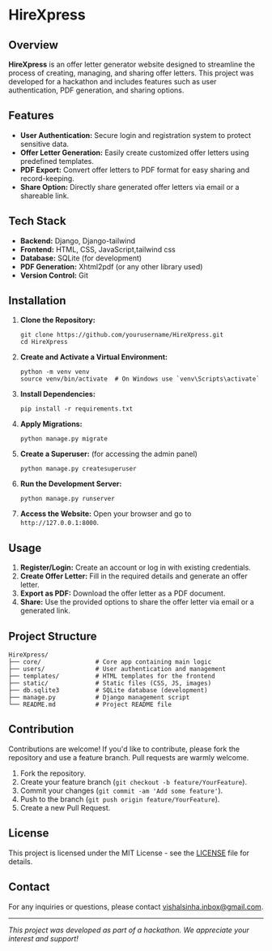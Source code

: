 <!DOCTYPE html>
<html lang="en">
<head>
    <meta charset="UTF-8">
    <meta name="viewport" content="width=device-width, initial-scale=1.0">
</head>
<body>

<h1>HireXpress</h1>

<h2>Overview</h2>
<p><strong>HireXpress</strong> is an offer letter generator website designed to streamline the process of creating, managing, and sharing offer letters. This project was developed for a hackathon and includes features such as user authentication, PDF generation, and sharing options.</p>

<h2>Features</h2>
<ul>
    <li><strong>User Authentication:</strong> Secure login and registration system to protect sensitive data.</li>
    <li><strong>Offer Letter Generation:</strong> Easily create customized offer letters using predefined templates.</li>
    <li><strong>PDF Export:</strong> Convert offer letters to PDF format for easy sharing and record-keeping.</li>
    <li><strong>Share Option:</strong> Directly share generated offer letters via email or a shareable link.</li>
</ul>

<h2>Tech Stack</h2>
<ul>
    <li><strong>Backend:</strong> Django, Django-tailwind</li>
    <li><strong>Frontend:</strong> HTML, CSS, JavaScript,tailwind css</li>
    <li><strong>Database:</strong> SQLite (for development)</li>
    <li><strong>PDF Generation:</strong> Xhtml2pdf (or any other library used)</li>
    <li><strong>Version Control:</strong> Git</li>
</ul>

<h2>Installation</h2>
<ol>
    <li><strong>Clone the Repository:</strong>
        <pre><code>git clone https://github.com/yourusername/HireXpress.git
cd HireXpress</code></pre>
    </li>
    <li><strong>Create and Activate a Virtual Environment:</strong>
        <pre><code>python -m venv venv
source venv/bin/activate  # On Windows use `venv\Scripts\activate`</code></pre>
    </li>
    <li><strong>Install Dependencies:</strong>
        <pre><code>pip install -r requirements.txt</code></pre>
    </li>
    <li><strong>Apply Migrations:</strong>
        <pre><code>python manage.py migrate</code></pre>
    </li>
    <li><strong>Create a Superuser:</strong> (for accessing the admin panel)
        <pre><code>python manage.py createsuperuser</code></pre>
    </li>
    <li><strong>Run the Development Server:</strong>
        <pre><code>python manage.py runserver</code></pre>
    </li>
    <li><strong>Access the Website:</strong> Open your browser and go to <code>http://127.0.0.1:8000</code>.</li>
</ol>

<h2>Usage</h2>
<ol>
    <li><strong>Register/Login:</strong> Create an account or log in with existing credentials.</li>
    <li><strong>Create Offer Letter:</strong> Fill in the required details and generate an offer letter.</li>
    <li><strong>Export as PDF:</strong> Download the offer letter as a PDF document.</li>
    <li><strong>Share:</strong> Use the provided options to share the offer letter via email or a generated link.</li>
</ol>

<h2>Project Structure</h2>
<pre><code>HireXpress/
├── core/               # Core app containing main logic
├── users/              # User authentication and management
├── templates/          # HTML templates for the frontend
├── static/             # Static files (CSS, JS, images)
├── db.sqlite3          # SQLite database (development)
├── manage.py           # Django management script
└── README.md           # Project README file</code></pre>

<h2>Contribution</h2>
<p>Contributions are welcome! If you'd like to contribute, please fork the repository and use a feature branch. Pull requests are warmly welcome.</p>
<ol>
    <li>Fork the repository.</li>
    <li>Create your feature branch (<code>git checkout -b feature/YourFeature</code>).</li>
    <li>Commit your changes (<code>git commit -am 'Add some feature'</code>).</li>
    <li>Push to the branch (<code>git push origin feature/YourFeature</code>).</li>
    <li>Create a new Pull Request.</li>
</ol>

<h2>License</h2>
<p>This project is licensed under the MIT License - see the <a href="LICENSE">LICENSE</a> file for details.</p>

<h2>Contact</h2>
<p>For any inquiries or questions, please contact <a href="mailto:vishalsinha.inbox@gmail.com">vishalsinha.inbox@gmail.com</a>.</p>

<hr>
<p><em>This project was developed as part of a hackathon. We appreciate your interest and support!</em></p>

</body>
</html>
